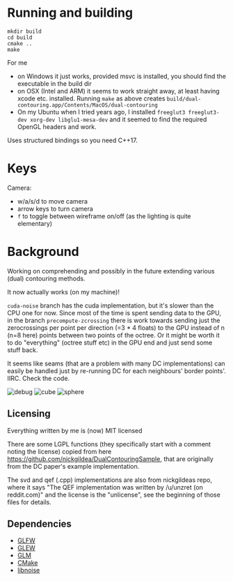 # Running and building
```
mkdir build
cd build
cmake ..
make
```
For me
- on Windows it just works, provided msvc is installed, you should find the executable in the build dir
- on OSX (Intel and ARM) it seems to work straight away, at least having xcode etc. installed. Running `make` as above creates `build/dual-contouring.app/Contents/MacOS/dual-contouring`
- On my Ubuntu when I tried years ago, I installed `freeglut3 freeglut3-dev xorg-dev libglu1-mesa-dev` and it seemed to find the required OpenGL headers and work.

Uses structured bindings so you need C++17.

# Keys
Camera:
- w/a/s/d to move camera
- arrow keys to turn camera
- `f` to toggle between wireframe on/off (as the lighting is quite elementary)

# Background
Working on comprehending and possibly in the future extending various (dual) contouring methods.

It now actually works (on my machine)! 

`cuda-noise` branch has the cuda implementation, but it's slower than the CPU one for now. 
Since most of the time is spent sending data to the GPU, in the branch `precompute-zcrossing` there is 
work towards sending just the zerocrossings per point per direction (=3 * 4 floats) to the GPU instead of n (n=8 here)
points between two points of the octree. Or it might be worth it to do "everything" (octree stuff etc) in the GPU end and just send some stuff back.

It seems like seams (that are a problem with many DC implementations) can easily be handled just by re-running DC for each neighbours' border points'. IIRC. Check the code.

![debug](https://cldup.com/SXcjAPRqY4.gif)
![cube](https://cldup.com/LABApkDK26.gif)
![sphere](https://cldup.com/yEe4nxdPHS.gif)


## Licensing
Everything written by me is (now) MIT licensed

There are some LGPL functions (they specifically start with a comment noting the license) copied from here https://github.com/nickgildea/DualContouringSample, that are originally from the DC paper's example implementation.

The svd and qef (.cpp) implementations are also from nickgildeas repo, where it says "The QEF implementation was written by /u/unzret (on reddit.com)" and the license is the "unlicense", see the beginning of those files for details.

## Dependencies

 * [GLFW](https://github.com/glfw/glfw)
 * [GLEW](http://github.com/nigels-com/glew.git)
 * [GLM](https://github.com/g-truc/glm)
 * [CMake](http://www.cmake.org/)
 * [libnoise](http://libnoise.sourceforge.net/)
